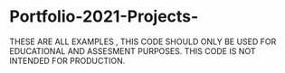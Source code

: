 # Portfolio-2021-Projects-
THESE ARE ALL EXAMPLES , THIS CODE SHOULD ONLY BE USED FOR EDUCATIONAL AND ASSESMENT PURPOSES. THIS CODE IS NOT INTENDED FOR PRODUCTION.
